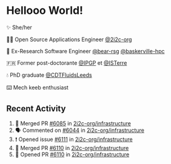 # Hellooo World!

✨ She/her

👩‍💻 Open Source Applications Engineer [@2i2c-org](https://2i2c.org/)

🐻 Ex-Research Software Engineer [@bear-rsg](https://github.com/bear-rsg) [@baskerville-hpc](https://github.com/baskerville-hpc) 

🇫🇷 Former post-doctorante [@IPGP](https://github.com/IPGP) et [@ISTerre](https://www.isterre.fr/) 

💧 PhD graduate [@CDTFluidsLeeds](https://fluid-dynamics.leeds.ac.uk/) 

⌨️ Mech keeb enthusiast 

## Recent Activity 

<!--START_SECTION:activity-->
1. 🎉 Merged PR [#6085](https://github.com/2i2c-org/infrastructure/pull/6085) in [2i2c-org/infrastructure](https://github.com/2i2c-org/infrastructure)
2. 🗣 Commented on [#6044](https://github.com/2i2c-org/infrastructure/issues/6044#issuecomment-2905010385) in [2i2c-org/infrastructure](https://github.com/2i2c-org/infrastructure)
3. ❗ Opened issue [#6111](https://github.com/2i2c-org/infrastructure/issues/6111) in [2i2c-org/infrastructure](https://github.com/2i2c-org/infrastructure)
4. 🎉 Merged PR [#6110](https://github.com/2i2c-org/infrastructure/pull/6110) in [2i2c-org/infrastructure](https://github.com/2i2c-org/infrastructure)
5. 💪 Opened PR [#6110](https://github.com/2i2c-org/infrastructure/pull/6110) in [2i2c-org/infrastructure](https://github.com/2i2c-org/infrastructure)
<!--END_SECTION:activity-->

